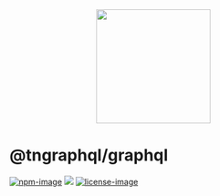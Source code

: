 <div align="center">
  <img src="https://phantrungnguyen.com/63026323.png" width="200px">
</div>

# @tngraphql/graphql

[![npm-image]][npm-url] ![][typescript-image] [![license-image]][license-url]

[npm-image]: https://img.shields.io/npm/v/@tngraphql/auth.svg?style=for-the-badge&logo=npm
[npm-url]: https://www.npmjs.com/package/@tngraphql/auth

[typescript-image]: https://img.shields.io/badge/Typescript-294E80.svg?style=for-the-badge&logo=typescript

[license-url]: LICENSE.md
[license-image]: https://img.shields.io/npm/l/@tngraphql/illuminate?style=for-the-badge

